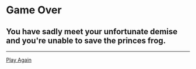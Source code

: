 # Game Over 
## You have sadly meet your unfortunate demise and you're unable to save the princes frog. 
---
[Play Again](../quest.md)
